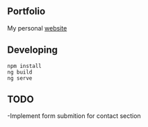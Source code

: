 ## Portfolio
My personal [website](https://gurveerdhindsa.github.io/portfolio/)

## Developing
```
npm install
ng build
ng serve
```
## TODO
-Implement form submition for contact section

